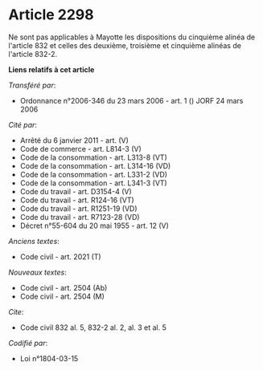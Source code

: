 # Article 2298

Ne sont pas applicables à Mayotte les dispositions du cinquième alinéa de l'article 832 et celles des deuxième, troisième et
cinquième alinéas de l'article 832-2.

**Liens relatifs à cet article**

_Transféré par_:

  - Ordonnance n°2006-346 du 23 mars 2006 - art. 1 () JORF 24 mars 2006

_Cité par_:

  - Arrêté du 6 janvier 2011 - art. (V)
  - Code de commerce - art. L814-3 (V)
  - Code de la consommation - art. L313-8 (VT)
  - Code de la consommation - art. L314-16 (VD)
  - Code de la consommation - art. L331-2 (VD)
  - Code de la consommation - art. L341-3 (VT)
  - Code du travail - art. D3154-4 (V)
  - Code du travail - art. R124-16 (VT)
  - Code du travail - art. R1251-19 (VD)
  - Code du travail - art. R7123-28 (VD)
  - Décret n°55-604 du 20 mai 1955 - art. 12 (V)

_Anciens textes_:

  - Code civil - art. 2021 (T)

_Nouveaux textes_:

  - Code civil - art. 2504 (Ab)
  - Code civil - art. 2504 (M)

_Cite_:

  - Code civil 832 al. 5, 832-2 al. 2, al. 3 et al. 5

_Codifié par_:

  - Loi n°1804-03-15
